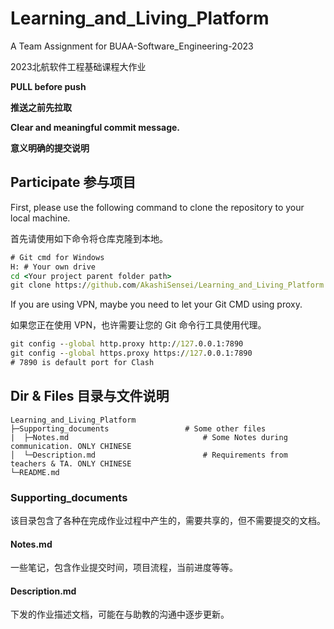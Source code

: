 # Learning_and_Living_Platform

A Team Assignment for BUAA-Software_Engineering-2023

2023北航软件工程基础课程大作业

**PULL before push**

**推送之前先拉取**

**Clear and meaningful commit message.**

**意义明确的提交说明**



## Participate 参与项目

First, please use the following command to clone the repository to your local machine.

首先请使用如下命令将仓库克隆到本地。

```cmd
# Git cmd for Windows
H: # Your own drive
cd <Your project parent folder path>
git clone https://github.com/AkashiSensei/Learning_and_Living_Platform.git
```

If you are using VPN, maybe you need to let your Git CMD using proxy.

如果您正在使用 VPN，也许需要让您的 Git 命令行工具使用代理。

```cmd
git config --global http.proxy http://127.0.0.1:7890
git config --global https.proxy https://127.0.0.1:7890
# 7890 is default port for Clash
```



## Dir & Files 目录与文件说明

```
Learning_and_Living_Platform
├─Supporting_documents                 # Some other files
|  ├─Notes.md                              # Some Notes during communication. ONLY CHINESE
│  └─Description.md                        # Requirements from teachers & TA. ONLY CHINESE
└─README.md
```

### Supporting_documents

该目录包含了各种在完成作业过程中产生的，需要共享的，但不需要提交的文档。

#### Notes.md  

一些笔记，包含作业提交时间，项目流程，当前进度等等。

#### Description.md  

下发的作业描述文档，可能在与助教的沟通中逐步更新。
